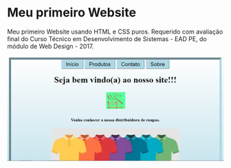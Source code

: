 # Meu primeiro Website
Meu primeiro Website usando HTML e CSS puros. Requerido com avaliação final do Curso Técnico em Desenvolvimento de Sistemas - EAD PE, do módulo de Web Design - 2017.

![Imagem inicial do site](https://github.com/SavioSantos0808/meuprimeirowebsite/blob/master/Site/Imagem-inicial-site.jpg)
